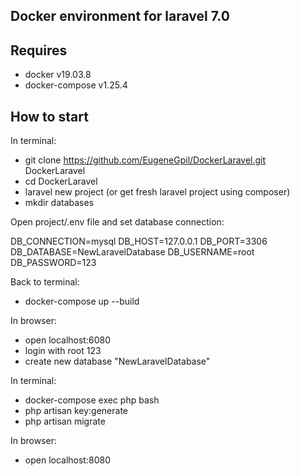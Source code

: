 ## Docker environment for laravel 7.0

## Requires

- docker v19.03.8
- docker-compose v1.25.4

## How to start

In terminal:
- git clone https://github.com/EugeneGpil/DockerLaravel.git DockerLaravel
- cd DockerLaravel
- laravel new project (or get fresh laravel project using composer)
- mkdir databases

Open project/.env file and set database connection:

DB_CONNECTION=mysql
DB_HOST=127.0.0.1
DB_PORT=3306
DB_DATABASE=NewLaravelDatabase
DB_USERNAME=root
DB_PASSWORD=123

Back to terminal:
- docker-compose up --build

In browser:
- open localhost:6080
- login with root 123
- create new database "NewLaravelDatabase"

In terminal:
- docker-compose exec php bash
- php artisan key:generate
- php artisan migrate

In browser:
- open localhost:8080